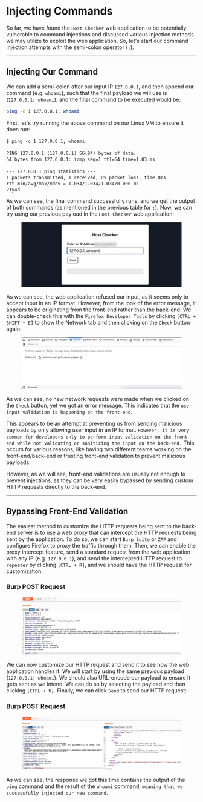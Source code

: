 # Injecting Commands

So far, we have found the `Host Checker` web application to be potentially vulnerable to command injections and discussed various injection methods we may utilize to exploit the web application. So, let's start our command injection attempts with the semi-colon operator (`;`).

***

## Injecting Our Command

We can add a semi-colon after our input IP `127.0.0.1`, and then append our command (e.g. `whoami`), such that the final payload we will use is (`127.0.0.1; whoami`), and the final command to be executed would be:

```bash
ping -c 1 127.0.0.1; whoami
```

First, let's try running the above command on our Linux VM to ensure it does run:

```shell-session
$ ping -c 1 127.0.0.1; whoami

PING 127.0.0.1 (127.0.0.1) 56(84) bytes of data.
64 bytes from 127.0.0.1: icmp_seq=1 ttl=64 time=1.03 ms

--- 127.0.0.1 ping statistics ---
1 packets transmitted, 1 received, 0% packet loss, time 0ms
rtt min/avg/max/mdev = 1.034/1.034/1.034/0.000 ms
21y4d
```

As we can see, the final command successfully runs, and we get the output of both commands (as mentioned in the previous table for `;`). Now, we can try using our previous payload in the `Host Checker` web application:

<figure><img src="../../../../.gitbook/assets/image (1) (1) (1) (1) (1) (1) (1) (1) (1) (1) (1) (1) (1) (1) (1) (1) (1) (1) (1) (1) (1) (1) (1) (1) (1) (1) (1) (1) (1) (1) (1) (1) (1) (1) (1) (1) (1) (1) (1) (1) (1) (1) (1) (1) (1) (1) (1) (1) (1) (1) (1) (1) (1) (1) (1) (1) (1) (1) (1) (1) ( (1).png" alt=""><figcaption></figcaption></figure>

As we can see, the web application refused our input, as it seems only to accept input in an IP format. However, from the look of the error message, it appears to be originating from the front-end rather than the back-end. We can double-check this with the `Firefox Developer Tools` by clicking `[CTRL + SHIFT + E]` to show the Network tab and then clicking on the `Check` button again:

<figure><img src="../../../../.gitbook/assets/image (1) (1) (1) (1) (1) (1) (1) (1) (1) (1) (1) (1) (1) (1) (1) (1) (1) (1) (1) (1) (1) (1) (1) (1) (1) (1) (1) (1) (1) (1) (1) (1) (1) (1) (1) (1) (1) (1) (1) (1) (1) (1) (1) (1) (1) (1) (1) (1) (1) (1) (1) (1) (1) (1) (1) (1) (1) (1) (1) (1) ( (2).png" alt=""><figcaption></figcaption></figure>

As we can see, no new network requests were made when we clicked on the `Check` button, yet we got an error message. This indicates that the `user input validation is happening on the front-end`.

This appears to be an attempt at preventing us from sending malicious payloads by only allowing user input in an IP format. `However, it is very common for developers only to perform input validation on the front-end while not validating or sanitizing the input on the back-end.` This occurs for various reasons, like having two different teams working on the front-end/back-end or trusting front-end validation to prevent malicious payloads.

However, as we will see, front-end validations are usually not enough to prevent injections, as they can be very easily bypassed by sending custom HTTP requests directly to the back-end.

***

## Bypassing Front-End Validation

The easiest method to customize the HTTP requests being sent to the back-end server is to use a web proxy that can intercept the HTTP requests being sent by the application. To do so, we can start `Burp Suite` or `ZAP` and configure Firefox to proxy the traffic through them. Then, we can enable the proxy intercept feature, send a standard request from the web application with any IP (e.g. `127.0.0.1`), and send the intercepted HTTP request to `repeater` by clicking `[CTRL + R]`, and we should have the HTTP request for customization:

### **Burp POST Request**

<figure><img src="../../../../.gitbook/assets/image (2) (1) (1) (1) (1) (1) (1) (1) (1) (1) (1) (1) (1) (1) (1) (1) (1) (1) (1) (1) (1) (1) (1) (1) (1) (1) (1) (1) (1) (1) (1) (1) (1) (1) (1) (1) (1) (1) (1) (1) (1) (1) (1) (1) (1) (1) (1) (1) (1) (1).png" alt=""><figcaption></figcaption></figure>

We can now customize our HTTP request and send it to see how the web application handles it. We will start by using the same previous payload (`127.0.0.1; whoami`). We should also URL-encode our payload to ensure it gets sent as we intend. We can do so by selecting the payload and then clicking `[CTRL + U]`. Finally, we can click `Send` to send our HTTP request:

### **Burp POST Request**

<figure><img src="../../../../.gitbook/assets/image (3) (1) (1) (1) (1) (1) (1) (1) (1) (1) (1) (1) (1) (1) (1) (1) (1) (1) (1) (1) (1) (1) (1) (1) (1) (1) (1) (1) (1) (1) (1) (1) (1) (1) (1) (1).png" alt=""><figcaption></figcaption></figure>

As we can see, the response we got this time contains the output of the `ping` command and the result of the `whoami` command, `meaning that we successfully injected our new command`.
